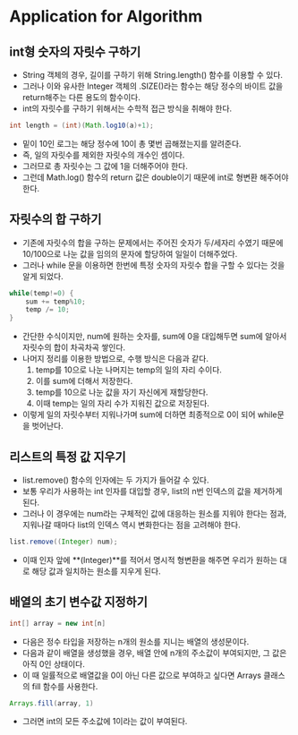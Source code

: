 # Application for Algorithm



## int형 숫자의 자릿수 구하기

- String 객체의 경우, 길이를 구하기 위해 String.length() 함수를 이용할 수 있다.
- 그러나 이와 유사한 Integer 객체의 .SIZE()라는 함수는 해당 정수의 바이트 값을 return해주는 다른 용도의 함수이다.
- int의 자릿수를 구하기 위해서는 수학적 접근 방식을 취해야 한다.

```java
int length = (int)(Math.log10(a)+1);
```

- 밑이 10인 로그는 해당 정수에 10이 총 몇번 곱해졌는지를 알려준다.
- 즉, 일의 자릿수를 제외한 자릿수의 개수인 셈이다.
- 그러므로 총 자릿수는 그 값에 1을 더해주어야 한다.
- 그런데 Math.log() 함수의 return 값은 double이기 때문에 int로 형변환 해주어야 한다.



## 자릿수의 합 구하기

- 기존에 자릿수의 합을 구하는 문제에서는 주어진 숫자가 두/세자리 수였기 때문에 10/100으로 나눈 값을 임의의 문자에 할당하여 일일이 더해주었다.
- 그러나 while 문을 이용하면 한번에 특정 숫자의 자릿수 합을 구할 수 있다는 것을 알게 되었다.

```java
while(temp!=0) {		
    sum += temp%10;
	temp /= 10;
}
```

- 간단한 수식이지만, num에 원하는 숫자를, sum에 0을 대입해두면 sum에 알아서 자릿수의 합이 차곡차곡 쌓인다.
- 나머지 정리를 이용한 방법으로, 수행 방식은 다음과 같다.
  1. temp를 10으로 나눈 나머지는 temp의 일의 자리 수이다.
  2. 이를 sum에 더해서 저장한다.
  3. temp를 10으로 나눈 값을 자기 자신에게 재할당한다.
  4. 이때 temp는 일의 자리 수가 지워진 값으로 저장된다.
- 이렇게 일의 자릿수부터 지워나가며 sum에 더하면 최종적으로 0이 되어 while문을 벗어난다.



## 리스트의 특정 값 지우기

- list.remove() 함수의 인자에는 두 가지가 들어갈 수 있다.
- 보통 우리가 사용하는 int 인자를 대입할 경우, list의 n번 인덱스의 값을 제거하게 된다.
- 그러나 이 경우에는 num라는 구체적인 값에 대응하는 원소를 지워야 한다는 점과, 지워나갈 때마다 list의 인덱스 역시 변화한다는 점을 고려해야 한다.

```java
list.remove((Integer) num);
```

- 이때 인자 앞에 **(Integer)**를 적어서 명시적 형변환을 해주면 우리가 원하는 대로 해당 값과 일치하는 원소를 지우게 된다.



## 배열의 초기 변수값 지정하기

```java
int[] array = new int[n]
```

- 다음은 정수 타입을 저장하는 n개의 원소를 지니는 배열의 생성문이다.
- 다음과 같이 배열을 생성했을 경우, 배열 안에 n개의 주소값이 부여되지만, 그 값은 아직 0인 상태이다.
- 이 때 일률적으로 배열값을 0이 아닌 다른 값으로 부여하고 싶다면 Arrays 클래스의 fill 함수를 사용한다.

```java
Arrays.fill(array, 1)
```

- 그러면 int의 모든 주소값에 1이라는 값이 부여된다.



